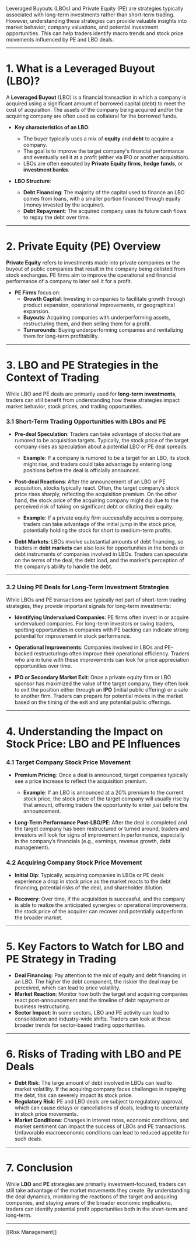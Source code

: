 Leveraged Buyouts (LBOs) and Private Equity (PE) are strategies typically associated with long-term investments rather than short-term trading. However, understanding these strategies can provide valuable insights into market behavior, company valuations, and potential investment opportunities. This can help traders identify macro trends and stock price movements influenced by PE and LBO deals.

---

# 1. **What is a Leveraged Buyout (LBO)?**

A **Leveraged Buyout** (LBO) is a financial transaction in which a company is acquired using a significant amount of borrowed capital (debt) to meet the cost of acquisition. The assets of the company being acquired and/or the acquiring company are often used as collateral for the borrowed funds.

- **Key characteristics of an LBO**:
  - The buyer typically uses a mix of **equity** and **debt** to acquire a company.
  - The goal is to improve the target company's financial performance and eventually sell it at a profit (either via IPO or another acquisition).
  - LBOs are often executed by **Private Equity firms**, **hedge funds**, or **investment banks**.
  
- **LBO Structure**:
  - **Debt Financing**: The majority of the capital used to finance an LBO comes from loans, with a smaller portion financed through equity (money invested by the acquirer).
  - **Debt Repayment**: The acquired company uses its future cash flows to repay the debt over time.

---

# 2. **Private Equity (PE) Overview**

**Private Equity** refers to investments made into private companies or the buyout of public companies that result in the company being delisted from stock exchanges. PE firms aim to improve the operational and financial performance of a company to later sell it for a profit.

- **PE Firms** focus on:
  - **Growth Capital**: Investing in companies to facilitate growth through product expansion, operational improvements, or geographical expansion.
  - **Buyouts**: Acquiring companies with underperforming assets, restructuring them, and then selling them for a profit.
  - **Turnarounds**: Buying underperforming companies and revitalizing them for long-term profitability.

---

# 3. **LBO and PE Strategies in the Context of Trading**

While LBO and PE deals are primarily used for **long-term investments**, traders can still benefit from understanding how these strategies impact market behavior, stock prices, and trading opportunities.

### 3.1 **Short-Term Trading Opportunities with LBOs and PE**

- **Pre-deal Speculation**: Traders can take advantage of stocks that are rumored to be acquisition targets. Typically, the stock price of the target company rises as speculation about a potential LBO or PE deal spreads.
  
  - **Example**: If a company is rumored to be a target for an LBO, its stock might rise, and traders could take advantage by entering long positions before the deal is officially announced.
  
- **Post-deal Reactions**: After the announcement of an LBO or PE acquisition, stocks typically react. Often, the target company’s stock price rises sharply, reflecting the acquisition premium. On the other hand, the stock price of the acquiring company might dip due to the perceived risk of taking on significant debt or diluting their equity.

  - **Example**: If a private equity firm successfully acquires a company, traders can take advantage of the initial jump in the stock price, potentially holding the stock for short to medium-term profits.

- **Debt Markets**: LBOs involve substantial amounts of debt financing, so traders in **debt markets** can also look for opportunities in the bonds or debt instruments of companies involved in LBOs. Traders can speculate on the terms of the deal, the debt load, and the market's perception of the company’s ability to handle the debt.

---

### 3.2 **Using PE Deals for Long-Term Investment Strategies**

While LBOs and PE transactions are typically not part of short-term trading strategies, they provide important signals for long-term investments:

- **Identifying Undervalued Companies**: PE firms often invest in or acquire undervalued companies. For long-term investors or swing traders, spotting opportunities in companies with PE backing can indicate strong potential for improvement in stock performance.
  
- **Operational Improvements**: Companies involved in LBOs and PE-backed restructurings often improve their operational efficiency. Traders who are in tune with these improvements can look for price appreciation opportunities over time.

- **IPO or Secondary Market Exit**: Once a private equity firm or LBO sponsor has maximized the value of the target company, they often look to exit the position either through an **IPO** (initial public offering) or a sale to another firm. Traders can prepare for potential moves in the market based on the timing of the exit and any potential public offerings.

---

# 4. **Understanding the Impact on Stock Price: LBO and PE Influences**

### 4.1 **Target Company Stock Price Movement**

- **Premium Pricing**: Once a deal is announced, target companies typically see a price increase to reflect the acquisition premium.
  - **Example**: If an LBO is announced at a 20% premium to the current stock price, the stock price of the target company will usually rise by that amount, offering traders the opportunity to enter just before the announcement.
  
- **Long-Term Performance Post-LBO/PE**: After the deal is completed and the target company has been restructured or turned around, traders and investors will look for signs of improvement in performance, especially in the company’s financials (e.g., earnings, revenue growth, debt management).

### 4.2 **Acquiring Company Stock Price Movement**

- **Initial Dip**: Typically, acquiring companies in LBOs or PE deals experience a drop in stock price as the market reacts to the debt financing, potential risks of the deal, and shareholder dilution.
  
- **Recovery**: Over time, if the acquisition is successful, and the company is able to realize the anticipated synergies or operational improvements, the stock price of the acquirer can recover and potentially outperform the broader market.

---

# 5. **Key Factors to Watch for LBO and PE Strategy in Trading**

- **Deal Financing**: Pay attention to the mix of equity and debt financing in an LBO. The higher the debt component, the riskier the deal may be perceived, which can lead to price volatility.
- **Market Reaction**: Monitor how both the target and acquiring companies react post-announcement and the timeline of debt repayment or business restructuring.
- **Sector Impact**: In some sectors, LBO and PE activity can lead to consolidation and industry-wide shifts. Traders can look at these broader trends for sector-based trading opportunities.

---

# 6. **Risks of Trading with LBO and PE Deals**

- **Debt Risk**: The large amount of debt involved in LBOs can lead to market volatility. If the acquiring company faces challenges in repaying the debt, this can severely impact its stock price.
- **Regulatory Risk**: PE and LBO deals are subject to regulatory approval, which can cause delays or cancellations of deals, leading to uncertainty in stock price movements.
- **Market Conditions**: Changes in interest rates, economic conditions, and market sentiment can impact the success of LBOs and PE transactions. Unfavorable macroeconomic conditions can lead to reduced appetite for such deals.

---

# 7. **Conclusion**

While **LBO** and **PE** strategies are primarily investment-focused, traders can still take advantage of the market movements they create. By understanding the deal dynamics, monitoring the reactions of the target and acquiring companies, and staying aware of the broader economic implications, traders can identify potential profit opportunities both in the short-term and long-term.

---

[[Risk Management]]